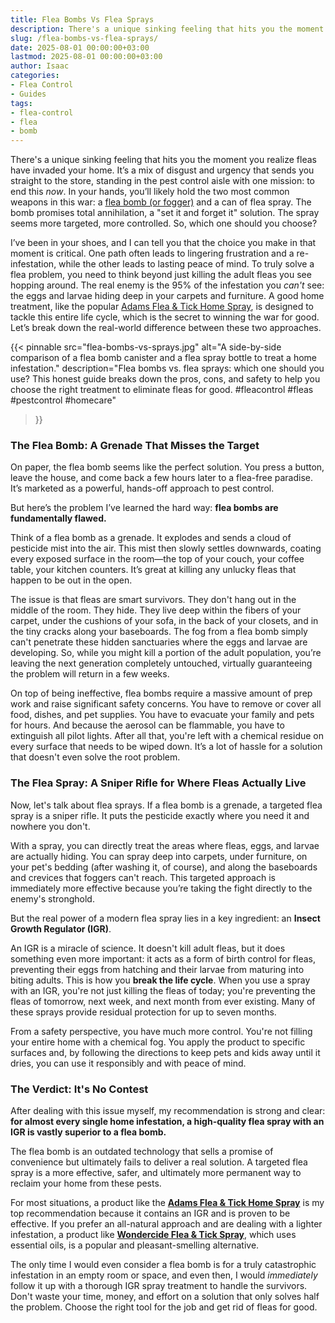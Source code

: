 ```yaml
---
title: Flea Bombs Vs Flea Sprays
description: There's a unique sinking feeling that hits you the moment you realize fleas have invaded your home. Its a mix of disgust and urgency that sends you straight...
slug: /flea-bombs-vs-flea-sprays/
date: 2025-08-01 00:00:00+03:00
lastmod: 2025-08-01 00:00:00+03:00
author: Isaac
categories:
- Flea Control
- Guides
tags:
- flea-control
- flea
- bomb
---
```

There's a unique sinking feeling that hits you the moment you realize fleas have invaded your home. It’s a mix of disgust and urgency that sends you straight to the store, standing in the pest control aisle with one mission: to end this *now*. In your hands, you’ll likely hold the two most common weapons in this war: a <span style="color:red;">[flea bomb (or fogger)](https://www.amazon.com/dp/B0054NFWH4/?tag=p-policy-20)</span> and a can of flea spray. The bomb promises total annihilation, a "set it and forget it" solution. The spray seems more targeted, more controlled. So, which one should you choose?

I’ve been in your shoes, and I can tell you that the choice you make in that moment is critical. One path often leads to lingering frustration and a re-infestation, while the other leads to lasting peace of mind. To truly solve a flea problem, you need to think beyond just killing the adult fleas you see hopping around. The real enemy is the 95% of the infestation you *can't* see: the eggs and larvae hiding deep in your carpets and furniture. A good home treatment, like the popular <span style="color:red;">[Adams Flea & Tick Home Spray](https://www.amazon.com/dp/B00JN9H50M/?tag=p-policy-20)</span>, is designed to tackle this entire life cycle, which is the secret to winning the war for good. Let’s break down the real-world difference between these two approaches.

{{< pinnable
  src="flea-bombs-vs-sprays.jpg"
  alt="A side-by-side comparison of a flea bomb canister and a flea spray bottle to treat a home infestation."
  description="Flea bombs vs. flea sprays: which one should you use? This honest guide breaks down the pros, cons, and safety to help you choose the right treatment to eliminate fleas for good. #fleacontrol #fleas #pestcontrol #homecare"
>}}

### The Flea Bomb: A Grenade That Misses the Target

On paper, the flea bomb seems like the perfect solution. You press a button, leave the house, and come back a few hours later to a flea-free paradise. It’s marketed as a powerful, hands-off approach to pest control.

But here’s the problem I’ve learned the hard way: **flea bombs are fundamentally flawed.**

Think of a flea bomb as a grenade. It explodes and sends a cloud of pesticide mist into the air. This mist then slowly settles downwards, coating every exposed surface in the room—the top of your couch, your coffee table, your kitchen counters. It’s great at killing any unlucky fleas that happen to be out in the open.

The issue is that fleas are smart survivors. They don't hang out in the middle of the room. They hide. They live deep within the fibers of your carpet, under the cushions of your sofa, in the back of your closets, and in the tiny cracks along your baseboards. The fog from a flea bomb simply can't penetrate these hidden sanctuaries where the eggs and larvae are developing. So, while you might kill a portion of the adult population, you’re leaving the next generation completely untouched, virtually guaranteeing the problem will return in a few weeks.

On top of being ineffective, flea bombs require a massive amount of prep work and raise significant safety concerns. You have to remove or cover all food, dishes, and pet supplies. You have to evacuate your family and pets for hours. And because the aerosol can be flammable, you have to extinguish all pilot lights. After all that, you're left with a chemical residue on every surface that needs to be wiped down. It’s a lot of hassle for a solution that doesn't even solve the root problem.

### The Flea Spray: A Sniper Rifle for Where Fleas Actually Live

Now, let's talk about flea sprays. If a flea bomb is a grenade, a targeted flea spray is a sniper rifle. It puts the pesticide exactly where you need it and nowhere you don't.

With a spray, you can directly treat the areas where fleas, eggs, and larvae are actually hiding. You can spray deep into carpets, under furniture, on your pet's bedding (after washing it, of course), and along the baseboards and crevices that foggers can't reach. This targeted approach is immediately more effective because you’re taking the fight directly to the enemy's stronghold.

But the real power of a modern flea spray lies in a key ingredient: an **Insect Growth Regulator (IGR)**.

An IGR is a miracle of science. It doesn't kill adult fleas, but it does something even more important: it acts as a form of birth control for fleas, preventing their eggs from hatching and their larvae from maturing into biting adults. This is how you **break the life cycle**. When you use a spray with an IGR, you're not just killing the fleas of today; you're preventing the fleas of tomorrow, next week, and next month from ever existing. Many of these sprays provide residual protection for up to seven months.

From a safety perspective, you have much more control. You're not filling your entire home with a chemical fog. You apply the product to specific surfaces and, by following the directions to keep pets and kids away until it dries, you can use it responsibly and with peace of mind.

### The Verdict: It's No Contest

After dealing with this issue myself, my recommendation is strong and clear: **for almost every single home infestation, a high-quality flea spray with an IGR is vastly superior to a flea bomb.**

The flea bomb is an outdated technology that sells a promise of convenience but ultimately fails to deliver a real solution. A targeted flea spray is a more effective, safer, and ultimately more permanent way to reclaim your home from these pests.

For most situations, a product like the **[Adams Flea & Tick Home Spray](https://www.amazon.com/dp/B00JN9H50M/?tag=p-policy-20)** is my top recommendation because it contains an IGR and is proven to be effective. If you prefer an all-natural approach and are dealing with a lighter infestation, a product like **[Wondercide Flea & Tick Spray](https://www.amazon.com/dp/B01M8GFPXG/?tag=p-policy-20)**, which uses essential oils, is a popular and pleasant-smelling alternative.

The only time I would even consider a flea bomb is for a truly catastrophic infestation in an empty room or space, and even then, I would *immediately* follow it up with a thorough IGR spray treatment to handle the survivors. Don't waste your time, money, and effort on a solution that only solves half the problem. Choose the right tool for the job and get rid of fleas for good.